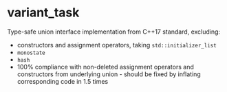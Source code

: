 # variant_task
Type-safe union interface implementation from C++17 standard, excluding:
 - constructors and assignment operators, taking `std::initializer_list`
 - `monostate`
 - `hash`
 - 100% compliance with non-deleted assignment operators and constructors from underlying union - should be fixed by inflating corresponding code in 1.5 times
